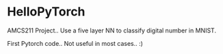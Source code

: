 # HelloPyTorch
AMCS211 Project.. Use a five layer NN to classify digital number in MNIST.

First Pytorch code.. Not useful in most cases.. :)
